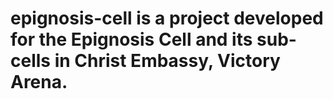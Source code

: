 # epignosis-cell is a project developed for the Epignosis Cell and its sub-cells in Christ Embassy, Victory Arena. 
